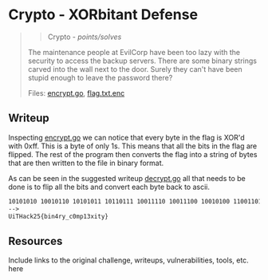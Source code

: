 # Crypto - XORbitant Defense

> > Crypto - *points/solves*
>
> The maintenance people at EvilCorp have been too lazy with the security to access the backup servers. There are some binary strings carved into the wall next to the door. Surely they can't have been stupid enough to leave the password there?
>
> Files: [encrypt.go](../src/encrypt.go), [flag.txt.enc](../src/flag.txt.enc)

## Writeup

Inspecting [encrypt.go](../src/encrypt.go) we can notice that every
byte in the flag is XOR'd with 0xff. This is a byte of only 1s. This means
that all the bits in the flag are flipped. The rest of the program then converts
the flag into a string of bytes that are then written to the file in binary format.

As can be seen in the suggested writeup [decrypt.go](decrypt.go) all that needs
to be done is to flip all the bits and convert each byte back to ascii.

```txt
10101010 10010110 10101011 10110111 10011110 10011100 10010100 11001101 11001010 10000100 10011101 10010110 10010001 11001011 10001101 10000110 10100000 10011100 11001111 10010010 10001111 11001110 11001100 10000111 10010110 10001011 10000110 10000010
-->
UiTHack25{bin4ry_c0mp13xity}
```

## Resources

Include links to the original challenge, writeups, vulnerabilities, tools, etc. here
